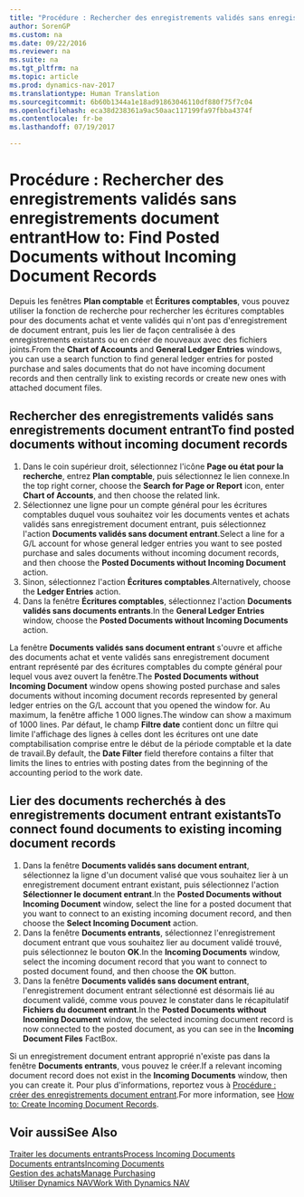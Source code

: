 ```yaml
---
title: "Procédure : Rechercher des enregistrements validés sans enregistrements document entrant"
author: SorenGP
ms.custom: na
ms.date: 09/22/2016
ms.reviewer: na
ms.suite: na
ms.tgt_pltfrm: na
ms.topic: article
ms.prod: dynamics-nav-2017
ms.translationtype: Human Translation
ms.sourcegitcommit: 6b60b1344a1e18ad91863046110df880f75f7c04
ms.openlocfilehash: eca38d238361a9ac50aac117199fa97fbba4374f
ms.contentlocale: fr-be
ms.lasthandoff: 07/19/2017

---
```


# <a name="how-to-find-posted-documents-without-incoming-document-records"></a><span data-ttu-id="60e68-102">Procédure : Rechercher des enregistrements validés sans enregistrements document entrant</span><span class="sxs-lookup"><span data-stu-id="60e68-102">How to: Find Posted Documents without Incoming Document Records</span></span>
<span data-ttu-id="60e68-103">Depuis les fenêtres **Plan comptable** et **Écritures comptables**, vous pouvez utiliser la fonction de recherche pour rechercher les écritures comptables pour des documents achat et vente validés qui n'ont pas d'enregistrement de document entrant, puis les lier de façon centralisée à des enregistrements existants ou en créer de nouveaux avec des fichiers joints.</span><span class="sxs-lookup"><span data-stu-id="60e68-103">From the **Chart of Accounts** and **General Ledger Entries** windows, you can use a search function to find general ledger entries for posted purchase and sales documents that do not have incoming document records and then centrally link to existing records or create new ones with attached document files.</span></span>

## <a name="to-find-posted-documents-without-incoming-document-records"></a><span data-ttu-id="60e68-104">Rechercher des enregistrements validés sans enregistrements document entrant</span><span class="sxs-lookup"><span data-stu-id="60e68-104">To find posted documents without incoming document records</span></span>
1. <span data-ttu-id="60e68-105">Dans le coin supérieur droit, sélectionnez l'icône **Page ou état pour la recherche**, entrez **Plan comptable**, puis sélectionnez le lien connexe.</span><span class="sxs-lookup"><span data-stu-id="60e68-105">In the top right corner, choose the **Search for Page or Report** icon, enter **Chart of Accounts**, and then choose the related link.</span></span>
2. <span data-ttu-id="60e68-106">Sélectionnez une ligne pour un compte général pour les écritures comptables duquel vous souhaitez voir les documents ventes et achats validés sans enregistrement document entrant, puis sélectionnez l'action **Documents validés sans document entrant**.</span><span class="sxs-lookup"><span data-stu-id="60e68-106">Select a line for a G/L account for whose general ledger entries you want to see posted purchase and sales documents without incoming document records, and then choose the **Posted Documents without Incoming Document** action.</span></span>
3. <span data-ttu-id="60e68-107">Sinon, sélectionnez l'action **Écritures comptables**.</span><span class="sxs-lookup"><span data-stu-id="60e68-107">Alternatively, choose the **Ledger Entries** action.</span></span>
4. <span data-ttu-id="60e68-108">Dans la fenêtre **Écritures comptables**, sélectionnez l'action **Documents validés sans documents entrants**.</span><span class="sxs-lookup"><span data-stu-id="60e68-108">In the **General Ledger Entries** window, choose the **Posted Documents without Incoming Documents** action.</span></span>

<span data-ttu-id="60e68-109">La fenêtre **Documents validés sans document entrant** s'ouvre et affiche des documents achat et vente validés sans enregistrement document entrant représenté par des écritures comptables du compte général pour lequel vous avez ouvert la fenêtre.</span><span class="sxs-lookup"><span data-stu-id="60e68-109">The **Posted Documents without Incoming Document** window opens showing posted purchase and sales documents without incoming document records represented by general ledger entries on the G/L account that you opened the window for.</span></span> <span data-ttu-id="60e68-110">Au maximum, la fenêtre affiche 1 000 lignes.</span><span class="sxs-lookup"><span data-stu-id="60e68-110">The window can show a maximum of 1000 lines.</span></span> <span data-ttu-id="60e68-111">Par défaut, le champ **Filtre date** contient donc un filtre qui limite l'affichage des lignes à celles dont les écritures ont une date comptabilisation comprise entre le début de la période comptable et la date de travail.</span><span class="sxs-lookup"><span data-stu-id="60e68-111">By default, the **Date Filter** field therefore contains a filter that limits the lines to entries with posting dates from the beginning of the accounting period to the work date.</span></span>

## <a name="to-connect-found-documents-to-existing-incoming-document-records"></a><span data-ttu-id="60e68-112">Lier des documents recherchés à des enregistrements document entrant existants</span><span class="sxs-lookup"><span data-stu-id="60e68-112">To connect found documents to existing incoming document records</span></span>
1. <span data-ttu-id="60e68-113">Dans la fenêtre **Documents validés sans document entrant**, sélectionnez la ligne d'un document valisé que vous souhaitez lier à un enregistrement document entrant existant, puis sélectionnez l'action **Sélectionner le document entrant**.</span><span class="sxs-lookup"><span data-stu-id="60e68-113">In the **Posted Documents without Incoming Document** window, select the line for a posted document that you want to connect to an existing incoming document record, and then choose the **Select Incoming Document** action.</span></span>
2. <span data-ttu-id="60e68-114">Dans la fenêtre **Documents entrants**, sélectionnez l'enregistrement document entrant que vous souhaitez lier au document validé trouvé, puis sélectionnez le bouton **OK**.</span><span class="sxs-lookup"><span data-stu-id="60e68-114">In the **Incoming Documents** window, select the incoming document record that you want to connect to posted document found, and then choose the **OK** button.</span></span>
3. <span data-ttu-id="60e68-115">Dans la fenêtre **Documents validés sans document entrant**, l'enregistrement document entrant sélectionné est désormais lié au document validé, comme vous pouvez le constater dans le récapitulatif **Fichiers du document entrant**.</span><span class="sxs-lookup"><span data-stu-id="60e68-115">In the **Posted Documents without Incoming Document** window, the selected incoming document record is now connected to the posted document, as you can see in the **Incoming Document Files** FactBox.</span></span>

<span data-ttu-id="60e68-116">Si un enregistrement document entrant approprié n'existe pas dans la fenêtre **Documents entrants**, vous pouvez le créer.</span><span class="sxs-lookup"><span data-stu-id="60e68-116">If a relevant incoming document record does not exist in the **Incoming Documents** window, then you can create it.</span></span> <span data-ttu-id="60e68-117">Pour plus d'informations, reportez vous à [Procédure : créer des enregistrements document entrant](across-how-create-income-document-records.md).</span><span class="sxs-lookup"><span data-stu-id="60e68-117">For more information, see [How to: Create Incoming Document Records](across-how-create-income-document-records.md).</span></span>

## <a name="see-also"></a><span data-ttu-id="60e68-118">Voir aussi</span><span class="sxs-lookup"><span data-stu-id="60e68-118">See Also</span></span>  
[<span data-ttu-id="60e68-119">Traiter les documents entrants</span><span class="sxs-lookup"><span data-stu-id="60e68-119">Process Incoming Documents</span></span>](across-process-income-documents.md)  
[<span data-ttu-id="60e68-120">Documents entrants</span><span class="sxs-lookup"><span data-stu-id="60e68-120">Incoming Documents</span></span>](across-income-documents.md)  
[<span data-ttu-id="60e68-121">Gestion des achats</span><span class="sxs-lookup"><span data-stu-id="60e68-121">Manage Purchasing</span></span>](purchasing-manage-purchasing.md)  
[<span data-ttu-id="60e68-122">Utiliser Dynamics NAV</span><span class="sxs-lookup"><span data-stu-id="60e68-122">Work With Dynamics NAV</span></span>](ui-work-product.md)

